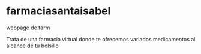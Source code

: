 # farmaciasantaisabel
webpage de farm

Trata de una farmacia virtual donde te ofrecemos variados medicamentos al alcance de tu bolsillo
